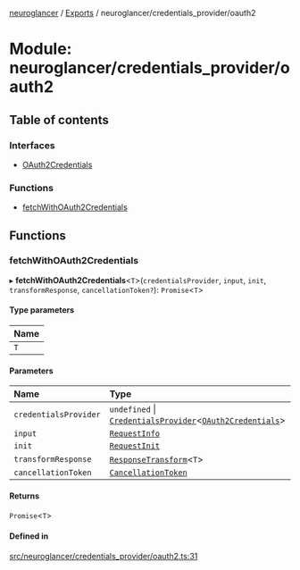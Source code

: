 [neuroglancer](../README.md) / [Exports](../modules.md) / neuroglancer/credentials\_provider/oauth2

# Module: neuroglancer/credentials\_provider/oauth2

## Table of contents

### Interfaces

- [OAuth2Credentials](../interfaces/neuroglancer_credentials_provider_oauth2.OAuth2Credentials.md)

### Functions

- [fetchWithOAuth2Credentials](neuroglancer_credentials_provider_oauth2.md#fetchwithoauth2credentials)

## Functions

### fetchWithOAuth2Credentials

▸ **fetchWithOAuth2Credentials**<`T`\>(`credentialsProvider`, `input`, `init`, `transformResponse`, `cancellationToken?`): `Promise`<`T`\>

#### Type parameters

| Name |
| :------ |
| `T` |

#### Parameters

| Name | Type | Default value |
| :------ | :------ | :------ |
| `credentialsProvider` | `undefined` \| [`CredentialsProvider`](../classes/neuroglancer_credentials_provider.CredentialsProvider.md)<[`OAuth2Credentials`](../interfaces/neuroglancer_credentials_provider_oauth2.OAuth2Credentials.md)\> | `undefined` |
| `input` | [`RequestInfo`](main_module._internal_.md#requestinfo) | `undefined` |
| `init` | [`RequestInit`](../interfaces/main_module._internal_.RequestInit.md) | `undefined` |
| `transformResponse` | [`ResponseTransform`](neuroglancer_util_http_request.md#responsetransform)<`T`\> | `undefined` |
| `cancellationToken` | [`CancellationToken`](../interfaces/neuroglancer_util_cancellation.CancellationToken.md) | `uncancelableToken` |

#### Returns

`Promise`<`T`\>

#### Defined in

[src/neuroglancer/credentials_provider/oauth2.ts:31](https://github.com/ActiveBrainAtlas2/neuroglancer/blob/91617476/src/neuroglancer/credentials_provider/oauth2.ts#L31)
